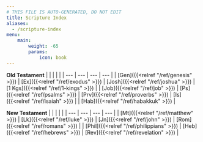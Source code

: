 ```yaml
---
# THIS FILE IS AUTO-GENERATED, DO NOT EDIT
title: Scripture Index
aliases:
  - /scripture-index
menu:
    main:
        weight: -65
        params:
            icon: book
---
```


**Old Testament**
|  |  |  |  |
| --- | --- | --- | --- |
| [Gen]({{<relref "/ref/genesis" >}}) | [Ex]({{<relref "/ref/exodus" >}}) | [Josh]({{<relref "/ref/joshua" >}}) | [1 Kgs]({{<relref "/ref/1-kings" >}}) |
| [Job]({{<relref "/ref/job" >}}) | [Ps]({{<relref "/ref/psalms" >}}) | [Prv]({{<relref "/ref/proverbs" >}}) | [Is]({{<relref "/ref/isaiah" >}}) |
| [Hab]({{<relref "/ref/habakkuk" >}}) |

**New Testament**
|  |  |  |  |
| --- | --- | --- | --- |
| [Mt]({{<relref "/ref/matthew" >}}) | [Lk]({{<relref "/ref/luke" >}}) | [Jn]({{<relref "/ref/john" >}}) | [Rom]({{<relref "/ref/romans" >}}) |
| [Phil]({{<relref "/ref/philippians" >}}) | [Heb]({{<relref "/ref/hebrews" >}}) | [Rev]({{<relref "/ref/revelation" >}}) |
